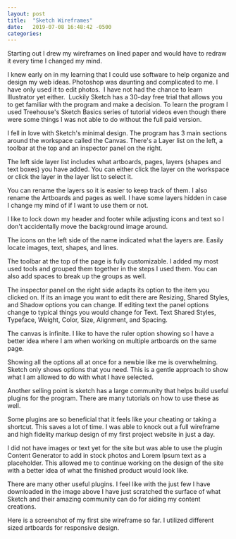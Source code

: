 ```yaml
---
layout: post
title:  "Sketch Wireframes"
date:   2019-07-08 16:48:42 -0500
categories: 
---
```

Starting out I drew my wireframes on lined paper and would have to redraw it every time I changed my mind.

I knew early on in my learning that I could use software to help organize and design my web ideas. Photoshop was daunting and complicated to me. I have only used it to edit photos.  I have not had the chance to learn Illustrator yet either.  Luckily Sketch has a 30-day free trial that allows you to get familiar with the program and make a decision. To learn the program I used Treehouse's Sketch Basics series of tutorial videos even though there were some things I was not able to do without the full paid version.

I fell in love with Sketch's minimal design. The program has 3 main sections around the workspace called the Canvas. There's a Layer list on the left, a toolbar at the top and an inspector panel on the right.

The left side layer list includes what artboards, pages, layers (shapes and text boxes) you have added. You can either click the layer on the workspace or click the layer in the layer list to select it.

You can rename the layers so it is easier to keep track of them. I also rename the Artboards and pages as well. I have some layers hidden in case I change my mind of if I want to use them or not.

I like to lock down my header and footer while adjusting icons and text so I don't accidentally move the background image around.

The icons on the left side of the name indicated what the layers are. Easily locate images, text, shapes, and lines.

The toolbar at the top of the page is fully customizable. I added my most used tools and grouped them together in the steps I used them. You can also add spaces to break up the groups as well.



The inspector panel on the right side adapts its option to the item you clicked on. If its an image you want to edit there are Resizing, Shared Styles, and Shadow options you can change. If editing text the panel options change to typical things you would change for Text. Text Shared Styles, Typeface, Weight, Color, Size, Alignment, and Spacing.

The canvas is infinite. I like to have the ruler option showing so I have a better idea where I am when working on multiple artboards on the same page.

Showing all the options all at once for a newbie like me is overwhelming. Sketch only shows options that you need. This is a gentle approach to show what I am allowed to do with what I have selected.

Another selling point is sketch has a large community that helps build useful plugins for the program. There are many tutorials on how to use these as well.



Some plugins are so beneficial that it feels like your cheating or taking a shortcut. This saves a lot of time. I was able to knock out a full wireframe and high fidelity markup design of my first project website in just a day.

I did not have images or text yet for the site but was able to use the plugin Content Generator to add in stock photos and Lorem Ipsum text as a placeholder. This allowed me to continue working on the design of the site with a better idea of what the finished product would look like.

There are many other useful plugins. I feel like with the just few I have downloaded in the image above I have just scratched the surface of what Sketch and their amazing community can do for aiding my content creations.

Here is a screenshot of my first site wireframe so far. I utilized different sized artboards for responsive design.

